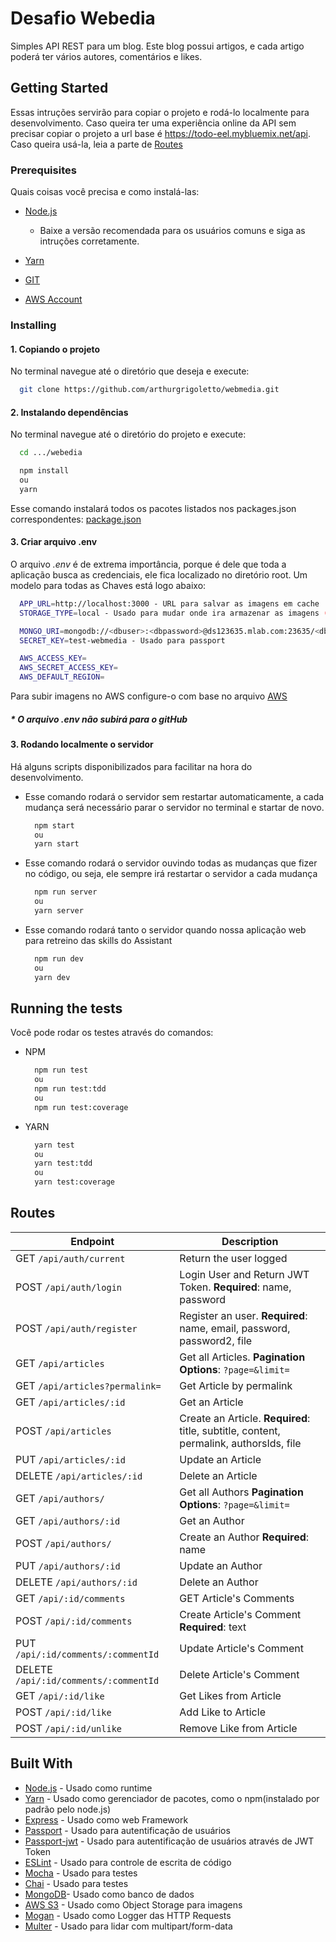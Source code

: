 # Desafio Webedia

Simples API REST para um blog. Este blog possui artigos, e cada artigo poderá ter vários autores, comentários e likes.

## Getting Started

Essas intruções servirão para copiar o projeto e rodá-lo localmente para desenvolvimento. Caso queira ter uma experiência online da API sem precisar copiar o projeto a url base é <https://todo-eel.mybluemix.net/api>. Caso queira usá-la, leia a parte de [Routes](#routes)

### Prerequisites

Quais coisas você precisa e como instalá-las:

- [Node.js](https://nodejs.org/en/)

  - Baixe a versão recomendada para os usuários comuns e siga as intruções corretamente.

- [Yarn](https://yarnpkg.com/pt-BR/)
- [GIT](https://git-scm.com/book/en/v2/Getting-Started-Installing-Git)
- [AWS Account](https://console.aws.amazon.com/)

### Installing

#### 1. Copiando o projeto

No terminal navegue até o diretório que deseja e execute:

```bash
  git clone https://github.com/arthurgrigoletto/webmedia.git
```

#### 2. Instalando dependências

No terminal navegue até o diretório do projeto e execute:

```bash
  cd .../webedia

  npm install
  ou
  yarn
```

Esse comando instalará todos os pacotes listados nos packages.json correspondentes: [package.json](https://github.com/arthurgrigoletto/webmedia/blob/master/package.json)

#### 3. Criar arquivo .env

O arquivo _.env_ é de extrema importância, porque é dele que toda a aplicação busca as credenciais, ele fica localizado no diretório root. Um modelo para todas as Chaves está logo abaixo:

```bash
  APP_URL=http://localhost:3000 - URL para salvar as imagens em cache
  STORAGE_TYPE=local - Usado para mudar onde ira armazenar as imagens (Options: local / s3)

  MONGO_URI=mongodb://<dbuser>:<dbpassword>@ds123635.mlab.com:23635/<dbname>
  SECRET_KEY=test-webmedia - Usado para passport

  AWS_ACCESS_KEY=
  AWS_SECRET_ACCESS_KEY=
  AWS_DEFAULT_REGION=
```

Para subir imagens no AWS configure-o com base no arquivo [AWS](https://github.com/arthurgrigoletto/webmedia/blob/master/docs/aws.md)

##### \* _O arquivo .env não subirá para o gitHub_

#### 3. Rodando localmente o servidor

Há alguns scripts disponibilizados para facilitar na hora do desenvolvimento.

- Esse comando rodará o servidor sem restartar automaticamente, a cada mudança será necessário parar o servidor no terminal e startar de novo.

  ```bash
    npm start
    ou
    yarn start
  ```

- Esse comando rodará o servidor ouvindo todas as mudanças que fizer no código, ou seja, ele sempre irá restartar o servidor a cada mudança

  ```bash
    npm run server
    ou
    yarn server
  ```

- Esse comando rodará tanto o servidor quando nossa aplicação web para retreino das skills do Assistant

  ```bash
    npm run dev
    ou
    yarn dev
  ```

## Running the tests

Você pode rodar os testes através do comandos:

- NPM

  ```bash
    npm run test
    ou
    npm run test:tdd
    ou
    npm run test:coverage
  ```

- YARN

  ```bash
    yarn test
    ou
    yarn test:tdd
    ou
    yarn test:coverage
  ```

## Routes

| Endpoint                              | Description                                                                            |
| ------------------------------------- | -------------------------------------------------------------------------------------- |
| GET `/api/auth/current`               | Return the user logged                                                                 |
| POST `/api/auth/login`                | Login User and Return JWT Token. **Required**: name, password                          |
| POST `/api/auth/register`             | Register an user. **Required**: name, email, password, password2, file                 |
| GET `/api/articles`                   | Get all Articles. **Pagination Options**: `?page=&limit=`                              |
| GET `/api/articles?permalink=`        | Get Article by permalink                                                               |
| GET `/api/articles/:id`               | Get an Article                                                                         |
| POST `/api/articles`                  | Create an Article. **Required**: title, subtitle, content, permalink, authorsIds, file |
| PUT `/api/articles/:id`               | Update an Article                                                                      |
| DELETE `/api/articles/:id`            | Delete an Article                                                                      |
| GET `/api/authors/`                   | Get all Authors **Pagination Options**: `?page=&limit=`                                |
| GET `/api/authors/:id`                | Get an Author                                                                          |
| POST `/api/authors/`                  | Create an Author **Required**: name                                                    |
| PUT `/api/authors/:id`                | Update an Author                                                                       |
| DELETE `/api/authors/:id`             | Delete an Author                                                                       |
| GET `/api/:id/comments`               | GET Article's Comments                                                                 |
| POST `/api/:id/comments`              | Create Article's Comment  **Required**: text                                           |
| PUT `/api/:id/comments/:commentId`    | Update Article's Comment                                                               |
| DELETE `/api/:id/comments/:commentId` | Delete Article's Comment                                                               |
| GET `/api/:id/like`                   | Get Likes from Article                                                                 |
| POST `/api/:id/like`                  | Add Like to Article                                                                    |
| POST `/api/:id/unlike`                | Remove Like from Article                                                               |

## Built With

- [Node.js](https://nodejs.org/en/) - Usado como runtime
- [Yarn](https://yarnpkg.com/pt-BR/) - Usado como gerenciador de pacotes, como o npm(instalado por padrão pelo node.js)
- [Express](https://expressjs.com/pt-br/) - Usado como web Framework
- [Passport](http://www.passportjs.org/) - Usado para autentificação de usuários
- [Passport-jwt](https://github.com/themikenicholson/passport-jwt) - Usado para autentificação de usuários através de JWT Token
- [ESLint](https://eslint.org/) - Usado para controle de escrita de código
- [Mocha](https://mochajs.org/) - Usado para testes
- [Chai](https://www.chaijs.com/) - Usado para testes
- [MongoDB](https://www.mongodb.com/)- Usado como banco de dados
- [AWS S3](https://aws.amazon.com/pt/s3/) - Usado como Object Storage para imagens
- [Mogan](https://github.com/expressjs/morgan) - Usado como Logger das HTTP Requests
- [Multer](https://github.com/expressjs/multer) - Usado para lidar com multipart/form-data

